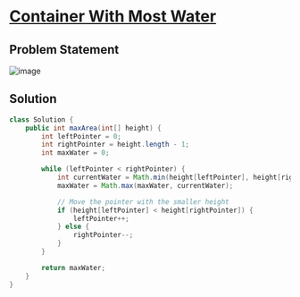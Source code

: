 # [Container With Most Water](https://leetcode.com/problems/container-with-most-water/description/?envType=study-plan-v2&envId=top-interview-150)
## Problem Statement
![image](https://github.com/SiddhantKumarMaurya/LeetCode_Questions/assets/107787014/5b4f674d-0968-4643-8bbd-de66a72fa4d6)
## Solution
```java
class Solution {
    public int maxArea(int[] height) {
        int leftPointer = 0;
        int rightPointer = height.length - 1;
        int maxWater = 0;

        while (leftPointer < rightPointer) {
            int currentWater = Math.min(height[leftPointer], height[rightPointer]) * (rightPointer - leftPointer);
            maxWater = Math.max(maxWater, currentWater);

            // Move the pointer with the smaller height
            if (height[leftPointer] < height[rightPointer]) {
                leftPointer++;
            } else {
                rightPointer--;
            }
        }

        return maxWater;
    }
}
```
